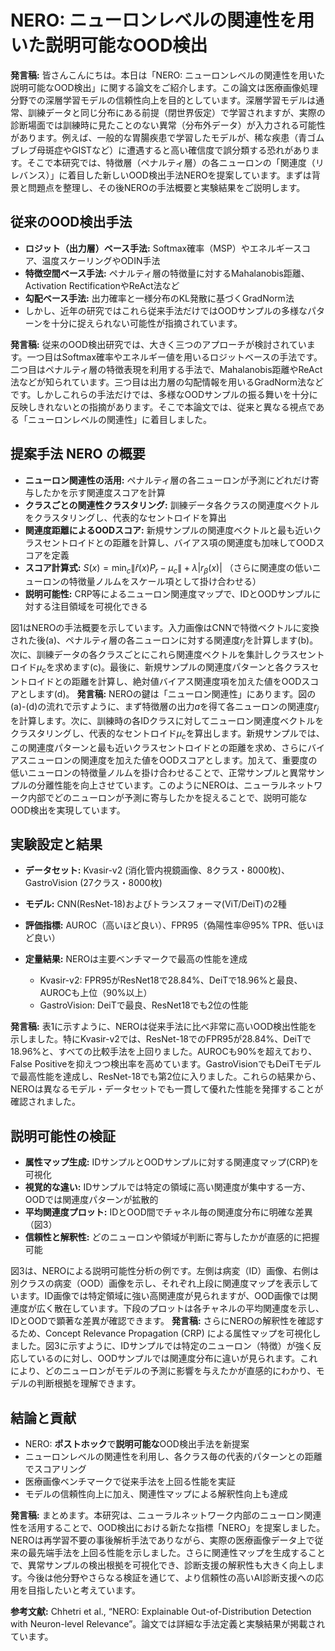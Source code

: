 # NERO: ニューロンレベルの関連性を用いた説明可能なOOD検出

**発言稿:** 皆さんこんにちは。本日は「NERO: ニューロンレベルの関連性を用いた説明可能なOOD検出」に関する論文をご紹介します。この論文は医療画像処理分野での深層学習モデルの信頼性向上を目的としています。深層学習モデルは通常、訓練データと同じ分布にある前提（閉世界仮定）で学習されますが、実際の診断場面では訓練時に見たことのない異常（分布外データ）が入力される可能性があります。例えば、一般的な胃腸疾患で学習したモデルが、稀な疾患（青ゴムブレブ母斑症やGISTなど）に遭遇すると高い確信度で誤分類する恐れがあります。そこで本研究では、特徴層（ペナルティ層）の各ニューロンの「関連度（リレバンス）」に着目した新しいOOD検出手法NEROを提案しています。まずは背景と問題点を整理し、その後NEROの手法概要と実験結果をご説明します。

## 従来のOOD検出手法

* **ロジット（出力層）ベース手法:** Softmax確率（MSP）やエネルギースコア、温度スケーリングやODIN手法
* **特徴空間ベース手法:** ペナルティ層の特徴量に対するMahalanobis距離、Activation RectificationやReAct法など
* **勾配ベース手法:** 出力確率と一様分布のKL発散に基づくGradNorm法
* しかし、近年の研究ではこれら従来手法だけではOODサンプルの多様なパターンを十分に捉えられない可能性が指摘されています。

**発言稿:** 従来のOOD検出研究では、大きく三つのアプローチが検討されています。一つ目はSoftmax確率やエネルギー値を用いるロジットベースの手法です。二つ目はペナルティ層の特徴表現を利用する手法で、Mahalanobis距離やReAct法などが知られています。三つ目は出力層の勾配情報を用いるGradNorm法などです。しかしこれらの手法だけでは、多様なOODサンプルの振る舞いを十分に反映しきれないとの指摘があります。そこで本論文では、従来と異なる視点である「ニューロンレベルの関連性」に着目しました。

## 提案手法 NERO の概要

* **ニューロン関連性の活用:** ペナルティ層の各ニューロンが予測にどれだけ寄与したかを示す関連度スコアを計算
* **クラスごとの関連性クラスタリング:** 訓練データ各クラスの関連度ベクトルをクラスタリングし、代表的なセントロイドを算出
* **関連度距離によるOODスコア:** 新規サンプルの関連度ベクトルと最も近いクラスセントロイドとの距離を計算し、バイアス項の関連度も加味してOODスコアを定義
* **スコア計算式:** $S(x)=\min_{c} \|\hat r(x)P_r - \mu_c\| + \lambda |r_\beta(x)|$ （さらに関連度の低いニューロンの特徴量ノルムをスケール項として掛け合わせる）
* **説明可能性:** CRP等によるニューロン関連度マップで、IDとOODサンプルに対する注目領域を可視化できる

図1はNEROの手法概要を示しています。入力画像はCNNで特徴ベクトルに変換された後(a)、ペナルティ層の各ニューロンに対する関連度$r_j$を計算します(b)。次に、訓練データの各クラスごとにこれら関連度ベクトルを集計しクラスセントロイド$\mu_c$を求めます(c)。最後に、新規サンプルの関連度パターンと各クラスセントロイドとの距離を計算し、絶対値バイアス関連度項を加えた値をOODスコアとします(d)。
**発言稿:** NEROの鍵は「ニューロン関連性」にあります。図の(a)-(d)の流れで示すように、まず特徴層の出力$a$を得て各ニューロンの関連度$r_j$を計算します。次に、訓練時の各IDクラスに対してニューロン関連度ベクトルをクラスタリングし、代表的なセントロイド$\mu_c$を算出します。新規サンプルでは、この関連度パターンと最も近いクラスセントロイドとの距離を求め、さらにバイアスニューロンの関連度を加えた値をOODスコアとします。加えて、重要度の低いニューロンの特徴量ノルムを掛け合わせることで、正常サンプルと異常サンプルの分離性能を向上させています。このようにNEROは、ニューラルネットワーク内部でどのニューロンが予測に寄与したかを捉えることで、説明可能なOOD検出を実現しています。

## 実験設定と結果

* **データセット:** Kvasir-v2 (消化管内視鏡画像、8クラス・8000枚)、GastroVision (27クラス・8000枚)
* **モデル:** CNN(ResNet-18)およびトランスフォーマ(ViT/DeiT)の2種
* **評価指標:** AUROC（高いほど良い）、FPR95（偽陽性率@95% TPR、低いほど良い）
* **定量結果:** NEROは主要ベンチマークで最高の性能を達成

  * Kvasir-v2: FPR95がResNet18で28.84%、DeiTで18.96%と最良、AUROCも上位（90%以上）
  * GastroVision: DeiTで最良、ResNet18でも2位の性能

**発言稿:** 表1に示すように、NEROは従来手法に比べ非常に高いOOD検出性能を示しました。特にKvasir-v2では、ResNet-18でのFPR95が28.84%、DeiTで18.96%と、すべての比較手法を上回りました。AUROCも90%を超えており、False Positiveを抑えつつ検出率を高めています。GastroVisionでもDeiTモデルで最高性能を達成し、ResNet-18でも第2位に入りました。これらの結果から、NEROは異なるモデル・データセットでも一貫して優れた性能を発揮することが確認されました。

## 説明可能性の検証

* **属性マップ生成:** IDサンプルとOODサンプルに対する関連度マップ(CRP)を可視化
* **視覚的な違い:** IDサンプルでは特定の領域に高い関連度が集中する一方、OODでは関連度パターンが拡散的
* **平均関連度プロット:** IDとOOD間でチャネル毎の関連度分布に明確な差異（図3）
* **信頼性と解釈性:** どのニューロンや領域が判断に寄与したかが直感的に把握可能

図3は、NEROによる説明可能性分析の例です。左側は病変（ID）画像、右側は別クラスの病変（OOD）画像を示し、それぞれ上段に関連度マップを表示しています。ID画像では特定領域に強い高関連度が見られますが、OOD画像では関連度が広く散在しています。下段のプロットは各チャネルの平均関連度を示し、IDとOODで顕著な差異が確認できます。
**発言稿:** さらにNEROの解釈性を確認するため、Concept Relevance Propagation (CRP) による属性マップを可視化しました。図3に示すように、IDサンプルでは特定のニューロン（特徴）が強く反応しているのに対し、OODサンプルでは関連度分布に違いが見られます。これにより、どのニューロンがモデルの予測に影響を与えたかが直感的にわかり、モデルの判断根拠を理解できます。

## 結論と貢献

* NERO: **ポストホック**で**説明可能な**OOD検出手法を新提案
* ニューロンレベルの関連性を利用し、各クラス毎の代表的パターンとの距離でスコアリング
* 医療画像ベンチマークで従来手法を上回る性能を実証
* モデルの信頼性向上に加え、関連性マップによる解釈性向上も達成

**発言稿:** まとめます。本研究は、ニューラルネットワーク内部のニューロン関連性を活用することで、OOD検出における新たな指標「NERO」を提案しました。NEROは再学習不要の事後解析手法でありながら、実際の医療画像データ上で従来の最先端手法を上回る性能を示しました。さらに関連性マップを生成することで、異常サンプルの検出根拠を可視化でき、診断支援の解釈性も大きく向上します。今後は他分野やさらなる検証を通じて、より信頼性の高いAI診断支援への応用を目指したいと考えています。

**参考文献:** Chhetri et al., “NERO: Explainable Out-of-Distribution Detection with Neuron-level Relevance”。論文では詳細な手法定義と実験結果が掲載されています。
